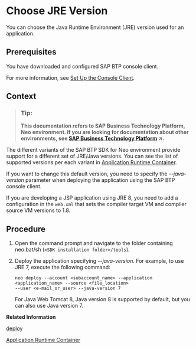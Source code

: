 <!-- loioee71c1a4aea84558accb2524785b21bc -->

# Choose JRE Version

You can choose the Java Runtime Environment \(JRE\) version used for an application.



## Prerequisites

You have downloaded and configured SAP BTP console client.

For more information, see [Set Up the Console Client](../30-development-neo/set-up-the-console-client-7613dee.md).



## Context

> ### Tip:  
> **This documentation refers to SAP Business Technology Platform, Neo environment. If you are looking for documentation about other environments, see [SAP Business Technology Platform](https://help.sap.com/viewer/65de2977205c403bbc107264b8eccf4b/Cloud/en-US/6a2c1ab5a31b4ed9a2ce17a5329e1dd8.html "SAP Business Technology Platform (SAP BTP) is an integrated offering comprised of four technology portfolios: database and data management, application development and integration, analytics, and intelligent technologies. The platform offers users the ability to turn data into business value, compose end-to-end business processes, and build and extend SAP applications quickly.") :arrow_upper_right:.**

The different variants of the SAP BTP SDK for Neo environment provide support for a different set of JRE/Java versions. You can see the list of supported versions per each variant in [Application Runtime Container](../30-development-neo/application-runtime-container-7613bd2.md).

If you want to change this default version, you need to specify the *\--java-version* parameter when deploying the application using the SAP BTP console client.

If you are developing a JSP application using JRE 8, you need to add a configuration in the `web.xml` that sets the compiler target VM and compiler source VM versions to 1.8.



## Procedure

1.  Open the command prompt and navigate to the folder containing neo.bat/sh \(`<SDK installation folder>/tools`\).

2.  Deploy the application specifying *\--java-version*. For example, to use JRE 7, execute the following command:

    ```
    neo deploy --account <subaccount_name> --application <application_name> --source <file_location> 
    --user <e-mail_or_user> --java-version 7
    ```

    For Java Web Tomcat 8, Java version 8 is supported by default, but you can also use Java version 7.


**Related Information**  


[deploy](deploy-937db4f.md "Deploying an application publishes it to SAP BTP. Use the optional parameters to make some specific configurations of the deployed application.")

[Application Runtime Container](../30-development-neo/application-runtime-container-7613bd2.md)

